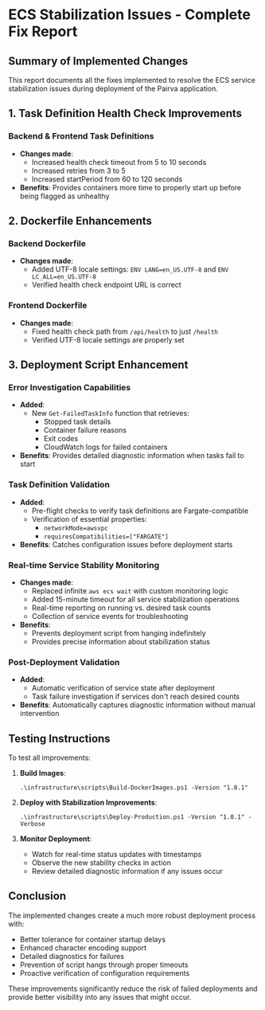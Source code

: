 # ECS Stabilization Issues - Complete Fix Report

## Summary of Implemented Changes

This report documents all the fixes implemented to resolve the ECS service stabilization issues during deployment of the Pairva application.

## 1. Task Definition Health Check Improvements

### Backend & Frontend Task Definitions
- **Changes made**:
  - Increased health check timeout from 5 to 10 seconds
  - Increased retries from 3 to 5
  - Increased startPeriod from 60 to 120 seconds
- **Benefits**: Provides containers more time to properly start up before being flagged as unhealthy

## 2. Dockerfile Enhancements

### Backend Dockerfile
- **Changes made**:
  - Added UTF-8 locale settings: `ENV LANG=en_US.UTF-8` and `ENV LC_ALL=en_US.UTF-8`
  - Verified health check endpoint URL is correct

### Frontend Dockerfile
- **Changes made**:
  - Fixed health check path from `/api/health` to just `/health`
  - Verified UTF-8 locale settings are properly set

## 3. Deployment Script Enhancement

### Error Investigation Capabilities
- **Added**:
  - New `Get-FailedTaskInfo` function that retrieves:
    - Stopped task details
    - Container failure reasons
    - Exit codes
    - CloudWatch logs for failed containers
- **Benefits**: Provides detailed diagnostic information when tasks fail to start

### Task Definition Validation
- **Added**:
  - Pre-flight checks to verify task definitions are Fargate-compatible
  - Verification of essential properties: 
    - `networkMode=awsvpc`
    - `requiresCompatibilities=["FARGATE"]`
- **Benefits**: Catches configuration issues before deployment starts

### Real-time Service Stability Monitoring
- **Changes made**:
  - Replaced infinite `aws ecs wait` with custom monitoring logic
  - Added 15-minute timeout for all service stabilization operations
  - Real-time reporting on running vs. desired task counts
  - Collection of service events for troubleshooting
- **Benefits**: 
  - Prevents deployment script from hanging indefinitely
  - Provides precise information about stabilization status

### Post-Deployment Validation
- **Added**:
  - Automatic verification of service state after deployment
  - Task failure investigation if services don't reach desired counts
- **Benefits**: Automatically captures diagnostic information without manual intervention

## Testing Instructions

To test all improvements:

1. **Build Images**:
   ```
   .\infrastructure\scripts\Build-DockerImages.ps1 -Version "1.0.1"
   ```

2. **Deploy with Stabilization Improvements**:
   ```
   .\infrastructure\scripts\Deploy-Production.ps1 -Version "1.0.1" -Verbose
   ```

3. **Monitor Deployment**:
   - Watch for real-time status updates with timestamps
   - Observe the new stability checks in action
   - Review detailed diagnostic information if any issues occur

## Conclusion

The implemented changes create a much more robust deployment process with:
- Better tolerance for container startup delays
- Enhanced character encoding support
- Detailed diagnostics for failures
- Prevention of script hangs through proper timeouts
- Proactive verification of configuration requirements

These improvements significantly reduce the risk of failed deployments and provide better visibility into any issues that might occur.